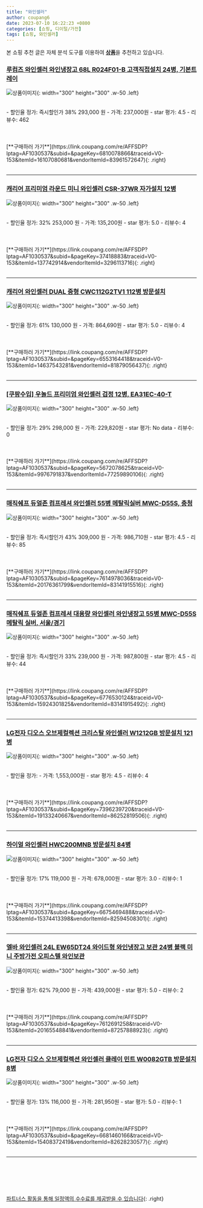 ```yaml
---
title: "와인셀러"
author: coupang6
date: 2023-07-10 16:22:23 +0800
categories: [쇼핑, 디이털/가전]
tags: [쇼핑, 와인셀러]
---
```


본 쇼핑 추천 글은 자체 분석 도구를 이용하여 [**상품**](https://link.coupang.com/a/bao1ui)을 추천하고 있습니다.

### [루컴즈 와인셀러 와인냉장고 68L R024F01-B 고객직접설치 24병, 기본트레이](https://link.coupang.com/re/AFFSDP?lptag=AF1030537&subid=&pageKey=6810078866&traceid=V0-153&itemId=16107080681&vendorItemId=83961572647)

![상품이미지](https://thumbnail10.coupangcdn.com/thumbnails/remote/230x230ex/image/vendor_inventory/8e7b/cbc1a3de48633397b579a785ea22fa14c9a30d2565a6f388df1b2180cb54.jpg){: width="300" height="300" .w-50 .left}


<br>
- 할인율 정가: 즉시할인가 38%  293,000   원
- 가격: 237,000원
- star 평가: 4.5
- 리뷰수: 462
<br>
<br>
<br>
<br>
[**구매하러 가기**](https://link.coupang.com/re/AFFSDP?lptag=AF1030537&subid=&pageKey=6810078866&traceid=V0-153&itemId=16107080681&vendorItemId=83961572647){: .right}
<br>
<br>

---

### [캐리어 프리미엄 라운드 미니 와인셀러 CSR-37WR 자가설치 12병](https://link.coupang.com/re/AFFSDP?lptag=AF1030537&subid=&pageKey=37418883&traceid=V0-153&itemId=137742914&vendorItemId=3296113716)

![상품이미지](https://thumbnail8.coupangcdn.com/thumbnails/remote/230x230ex/image/retail/images/1872818584584523-5bd32f9e-6858-4ce8-b556-2cefe8a111b2.png){: width="300" height="300" .w-50 .left}


<br>
- 할인율 정가: 32%  253,000   원
- 가격: 135,200원
- star 평가: 5.0
- 리뷰수: 4
<br>
<br>
<br>
<br>
[**구매하러 가기**](https://link.coupang.com/re/AFFSDP?lptag=AF1030537&subid=&pageKey=37418883&traceid=V0-153&itemId=137742914&vendorItemId=3296113716){: .right}
<br>
<br>

---

### [캐리어 와인셀러 DUAL 중형 CWC112G2TV1 112병 방문설치](https://link.coupang.com/re/AFFSDP?lptag=AF1030537&subid=&pageKey=6553164418&traceid=V0-153&itemId=14637543281&vendorItemId=81879056437)

![상품이미지](https://thumbnail9.coupangcdn.com/thumbnails/remote/230x230ex/image/retail/images/2022/05/31/15/2/047894e7-dd87-4a27-8e66-dd9c5d1d286c.jpg){: width="300" height="300" .w-50 .left}


<br>
- 할인율 정가: 61%  130,000   원
- 가격: 864,690원
- star 평가: 5.0
- 리뷰수: 4
<br>
<br>
<br>
<br>
[**구매하러 가기**](https://link.coupang.com/re/AFFSDP?lptag=AF1030537&subid=&pageKey=6553164418&traceid=V0-153&itemId=14637543281&vendorItemId=81879056437){: .right}
<br>
<br>

---

### [[쿠팡수입] 우놀드 프리미엄 와인셀러 검정 12병, EA31EC-40-T](https://link.coupang.com/re/AFFSDP?lptag=AF1030537&subid=&pageKey=5672078625&traceid=V0-153&itemId=9976791837&vendorItemId=77259890106)

![상품이미지](https://thumbnail8.coupangcdn.com/thumbnails/remote/230x230ex/image/retail/images/5695857873798393-96f06415-865d-48a3-ae5d-6a30f33bd8b8.jpg){: width="300" height="300" .w-50 .left}


<br>
- 할인율 정가: 29%  298,000   원
- 가격: 229,820원
- star 평가: No data
- 리뷰수: 0
<br>
<br>
<br>
<br>
[**구매하러 가기**](https://link.coupang.com/re/AFFSDP?lptag=AF1030537&subid=&pageKey=5672078625&traceid=V0-153&itemId=9976791837&vendorItemId=77259890106){: .right}
<br>
<br>

---

### [매직쉐프 듀얼존 컴프레셔 와인셀러 55병 메탈릭실버 MWC-D55S, 충청](https://link.coupang.com/re/AFFSDP?lptag=AF1030537&subid=&pageKey=7614978036&traceid=V0-153&itemId=20176361799&vendorItemId=83141915516)

![상품이미지](https://thumbnail9.coupangcdn.com/thumbnails/remote/230x230ex/image/vendor_inventory/8e8c/f13ad42f47072160863005c9144d93c902dbde14428abf166744ee7b40ad.jpg){: width="300" height="300" .w-50 .left}


<br>
- 할인율 정가: 즉시할인가 43%  309,000   원
- 가격: 986,710원
- star 평가: 4.5
- 리뷰수: 85
<br>
<br>
<br>
<br>
[**구매하러 가기**](https://link.coupang.com/re/AFFSDP?lptag=AF1030537&subid=&pageKey=7614978036&traceid=V0-153&itemId=20176361799&vendorItemId=83141915516){: .right}
<br>
<br>

---

### [매직쉐프 듀얼존 컴프레셔 대용량 와인셀러 와인냉장고 55병 MWC-D55S 메탈릭 실버, 서울/경기](https://link.coupang.com/re/AFFSDP?lptag=AF1030537&subid=&pageKey=6776530124&traceid=V0-153&itemId=15924301825&vendorItemId=83141915492)

![상품이미지](https://thumbnail9.coupangcdn.com/thumbnails/remote/230x230ex/image/vendor_inventory/8e8c/f13ad42f47072160863005c9144d93c902dbde14428abf166744ee7b40ad.jpg){: width="300" height="300" .w-50 .left}


<br>
- 할인율 정가: 즉시할인가 33%  239,000   원
- 가격: 987,800원
- star 평가: 4.5
- 리뷰수: 44
<br>
<br>
<br>
<br>
[**구매하러 가기**](https://link.coupang.com/re/AFFSDP?lptag=AF1030537&subid=&pageKey=6776530124&traceid=V0-153&itemId=15924301825&vendorItemId=83141915492){: .right}
<br>
<br>

---

### [LG전자 디오스 오브제컬렉션 크리스탈 와인셀러 W1212GB 방문설치 121병](https://link.coupang.com/re/AFFSDP?lptag=AF1030537&subid=&pageKey=7396239720&traceid=V0-153&itemId=19133240667&vendorItemId=86252819506)

![상품이미지](https://thumbnail7.coupangcdn.com/thumbnails/remote/230x230ex/image/retail/images/2023/06/12/15/5/a04dba7b-5cba-4b8a-a267-a0a3f4d155fc.jpg){: width="300" height="300" .w-50 .left}


<br>
- 할인율 정가: 
- 가격: 1,553,000원
- star 평가: 4.5
- 리뷰수: 4
<br>
<br>
<br>
<br>
[**구매하러 가기**](https://link.coupang.com/re/AFFSDP?lptag=AF1030537&subid=&pageKey=7396239720&traceid=V0-153&itemId=19133240667&vendorItemId=86252819506){: .right}
<br>
<br>

---

### [하이얼 와인셀러 HWC200MNB 방문설치 84병](https://link.coupang.com/re/AFFSDP?lptag=AF1030537&subid=&pageKey=6675469488&traceid=V0-153&itemId=15374413398&vendorItemId=82594508301)

![상품이미지](https://thumbnail10.coupangcdn.com/thumbnails/remote/230x230ex/image/rs_quotation_api/hl0qp23u/5b7950cf815340a889f72beb1a19f61e.jpg){: width="300" height="300" .w-50 .left}


<br>
- 할인율 정가: 17%  119,000   원
- 가격: 678,000원
- star 평가: 3.0
- 리뷰수: 1
<br>
<br>
<br>
<br>
[**구매하러 가기**](https://link.coupang.com/re/AFFSDP?lptag=AF1030537&subid=&pageKey=6675469488&traceid=V0-153&itemId=15374413398&vendorItemId=82594508301){: .right}
<br>
<br>

---

### [엘바 와인셀러 24L EW65DT24 와이드형 와인냉장고 보관 24병 블랙 미니 주방가전 오피스텔 와인보관](https://link.coupang.com/re/AFFSDP?lptag=AF1030537&subid=&pageKey=7612691258&traceid=V0-153&itemId=20165548841&vendorItemId=87257888923)

![상품이미지](https://thumbnail6.coupangcdn.com/thumbnails/remote/230x230ex/image/vendor_inventory/d87a/f11487df3510e248582114ae04ba84e8bbf04c8ea861b1f2b7992f864685.jpg){: width="300" height="300" .w-50 .left}


<br>
- 할인율 정가: 62%  79,000   원
- 가격: 439,000원
- star 평가: 5.0
- 리뷰수: 2
<br>
<br>
<br>
<br>
[**구매하러 가기**](https://link.coupang.com/re/AFFSDP?lptag=AF1030537&subid=&pageKey=7612691258&traceid=V0-153&itemId=20165548841&vendorItemId=87257888923){: .right}
<br>
<br>

---

### [LG전자 디오스 오브제컬렉션 와인셀러 클레이 민트 W0082GTB 방문설치 8병](https://link.coupang.com/re/AFFSDP?lptag=AF1030537&subid=&pageKey=6681460166&traceid=V0-153&itemId=15408372419&vendorItemId=82628230577)

![상품이미지](https://thumbnail6.coupangcdn.com/thumbnails/remote/230x230ex/image/retail/images/3386047343312745-818361b9-6cc6-4cee-bee3-1045f2195c32.jpg){: width="300" height="300" .w-50 .left}


<br>
- 할인율 정가: 13%  116,000   원
- 가격: 281,950원
- star 평가: 5.0
- 리뷰수: 1
<br>
<br>
<br>
<br>
[**구매하러 가기**](https://link.coupang.com/re/AFFSDP?lptag=AF1030537&subid=&pageKey=6681460166&traceid=V0-153&itemId=15408372419&vendorItemId=82628230577){: .right}
<br>
<br>

---
<br><br><br><br><br> [파트너스 활동을 통해 일정액의 수수료를 제공받을 수 있습니다](https://link.coupang.com/a/bao1ui){: .right}